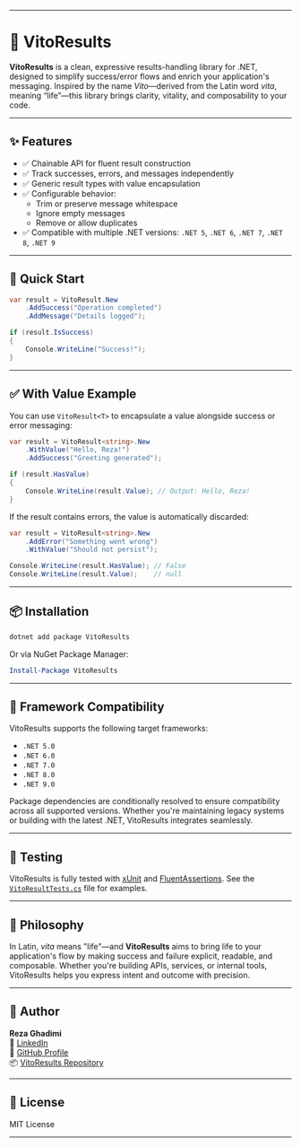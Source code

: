 
---

# 📘 VitoResults

**VitoResults** is a clean, expressive results-handling library for .NET, designed to simplify success/error flows and enrich your application's messaging. Inspired by the name *Vito*—derived from the Latin word *vita*, meaning “life”—this library brings clarity, vitality, and composability to your code.

---

## ✨ Features

- ✅ Chainable API for fluent result construction  
- ✅ Track successes, errors, and messages independently  
- ✅ Generic result types with value encapsulation  
- ✅ Configurable behavior:
  - Trim or preserve message whitespace
  - Ignore empty messages
  - Remove or allow duplicates  
- ✅ Compatible with multiple .NET versions: `.NET 5`, `.NET 6`, `.NET 7`, `.NET 8`, `.NET 9`

---

## 🚀 Quick Start

```csharp
var result = VitoResult.New
    .AddSuccess("Operation completed")
    .AddMessage("Details logged");

if (result.IsSuccess)
{
    Console.WriteLine("Success!");
}
```

---

## ✅ With Value Example

You can use `VitoResult<T>` to encapsulate a value alongside success or error messaging:

```csharp
var result = VitoResult<string>.New
    .WithValue("Hello, Reza!")
    .AddSuccess("Greeting generated");

if (result.HasValue)
{
    Console.WriteLine(result.Value); // Output: Hello, Reza!
}
```

If the result contains errors, the value is automatically discarded:

```csharp
var result = VitoResult<string>.New
    .AddError("Something went wrong")
    .WithValue("Should not persist");

Console.WriteLine(result.HasValue); // False
Console.WriteLine(result.Value);    // null
```

---

## 📦 Installation

```bash
dotnet add package VitoResults
```

Or via NuGet Package Manager:

```powershell
Install-Package VitoResults
```

---

## 🔄 Framework Compatibility

VitoResults supports the following target frameworks:

- `.NET 5.0`
- `.NET 6.0`
- `.NET 7.0`
- `.NET 8.0`
- `.NET 9.0`

Package dependencies are conditionally resolved to ensure compatibility across all supported versions. Whether you're maintaining legacy systems or building with the latest .NET, VitoResults integrates seamlessly.

---

## 🧪 Testing

VitoResults is fully tested with [xUnit](https://xunit.net) and [FluentAssertions](https://fluentassertions.com). See the [`VitoResultTests.cs`](https://github.com/reza-ghadimi/VitoResults/blob/main/tests/VitoResults.Tests/VitoResultTests.cs) file for examples.

---

## 📖 Philosophy

In Latin, *vita* means "life"—and **VitoResults** aims to bring life to your application's flow by making success and failure explicit, readable, and composable. Whether you're building APIs, services, or internal tools, VitoResults helps you express intent and outcome with precision.

---

## 👤 Author

**Reza Ghadimi**  
🔗 [LinkedIn](https://www.linkedin.com/in/rezaghadimi/)  
🐙 [GitHub Profile](https://github.com/reza-ghadimi)  
📦 [VitoResults Repository](https://github.com/reza-ghadimi/VitoResults)

---

## 📄 License

MIT License

---
